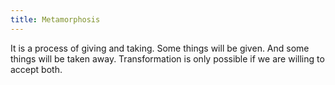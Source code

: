 ```yaml
---
title: Metamorphosis
---
```


It is a process of giving and taking. Some things will be given. And some things will be taken away. Transformation is only possible if we are willing to accept both.
